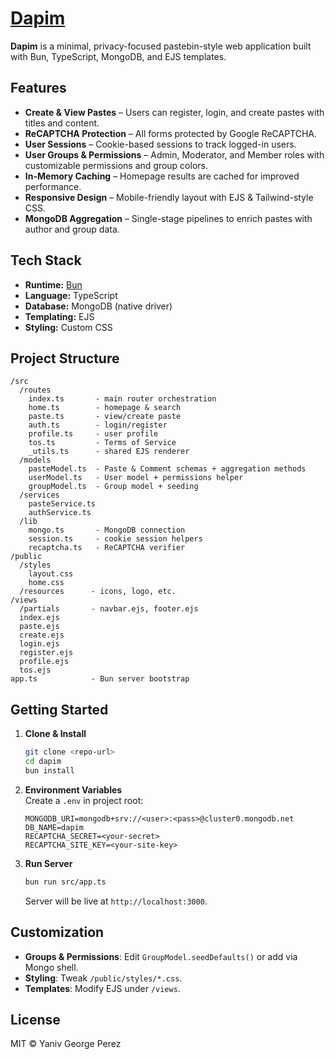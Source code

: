 # [Dapim](https://dapim.xyz)

**Dapim** is a minimal, privacy-focused pastebin-style web application built with Bun, TypeScript, MongoDB, and EJS templates.

## Features

- **Create & View Pastes** – Users can register, login, and create pastes with titles and content.
- **ReCAPTCHA Protection** – All forms protected by Google ReCAPTCHA.
- **User Sessions** – Cookie-based sessions to track logged-in users.
- **User Groups & Permissions** – Admin, Moderator, and Member roles with customizable permissions and group colors.
- **In-Memory Caching** – Homepage results are cached for improved performance.
- **Responsive Design** – Mobile-friendly layout with EJS & Tailwind-style CSS.
- **MongoDB Aggregation** – Single-stage pipelines to enrich pastes with author and group data.

## Tech Stack

- **Runtime:** [Bun](https://bun.sh/)
- **Language:** TypeScript
- **Database:** MongoDB (native driver)
- **Templating:** EJS
- **Styling:** Custom CSS

## Project Structure

```
/src
  /routes
    index.ts       - main router orchestration
    home.ts        - homepage & search
    paste.ts       - view/create paste
    auth.ts        - login/register
    profile.ts     - user profile
    tos.ts         - Terms of Service
    _utils.ts      - shared EJS renderer
  /models
    pasteModel.ts  - Paste & Comment schemas + aggregation methods
    userModel.ts   - User model + permissions helper
    groupModel.ts  - Group model + seeding
  /services
    pasteService.ts
    authService.ts
  /lib
    mongo.ts       - MongoDB connection
    session.ts     - cookie session helpers
    recaptcha.ts   - ReCAPTCHA verifier
/public
  /styles
    layout.css
    home.css
  /resources      - icons, logo, etc.
/views
  /partials       - navbar.ejs, footer.ejs
  index.ejs
  paste.ejs
  create.ejs
  login.ejs
  register.ejs
  profile.ejs
  tos.ejs
app.ts            - Bun server bootstrap
```

## Getting Started

1. **Clone & Install**  
   ```bash
   git clone <repo-url>
   cd dapim
   bun install
   ```

2. **Environment Variables**  
   Create a `.env` in project root:
   ```env
   MONGODB_URI=mongodb+srv://<user>:<pass>@cluster0.mongodb.net
   DB_NAME=dapim
   RECAPTCHA_SECRET=<your-secret>
   RECAPTCHA_SITE_KEY=<your-site-key>
   ```

3. **Run Server**  
   ```bash
   bun run src/app.ts
   ```
   Server will be live at `http://localhost:3000`.

## Customization

- **Groups & Permissions**: Edit `GroupModel.seedDefaults()` or add via Mongo shell.
- **Styling**: Tweak `/public/styles/*.css`.
- **Templates**: Modify EJS under `/views`.

## License

MIT © Yaniv George Perez
